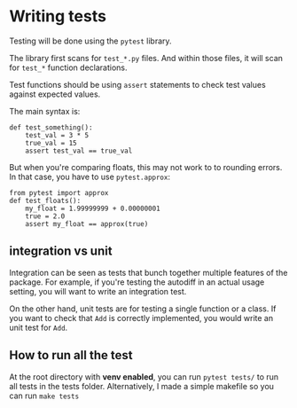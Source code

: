 # Writing tests

Testing will be done using the `pytest` library.

The library first scans for `test_*.py` files. And within those files, it will scan for `test_*` function declarations.

Test functions should be using `assert` statements to check test values against expected values.

The main syntax is:

```
def test_something():
    test_val = 3 * 5
    true_val = 15
    assert test_val == true_val
```

But when you're comparing floats, this may not work to to rounding errors. In that case, you have to use `pytest.approx`:

```
from pytest import approx
def test_floats():
    my_float = 1.99999999 + 0.00000001
    true = 2.0
    assert my_float == approx(true)
```

## integration vs unit

Integration can be seen as tests that bunch together multiple features of the package. For example, if you're testing the autodiff in an actual usage setting, you will want to write an integration test.

On the other hand, unit tests are for testing a single function or a class. If you want to check that `Add` is correctly implemented, you would write an unit test for `Add`.

## How to run all the test

At the root directory with **venv enabled**, you can run `pytest tests/` to run all tests in the tests folder. Alternatively, I made a simple makefile so you can run `make tests`